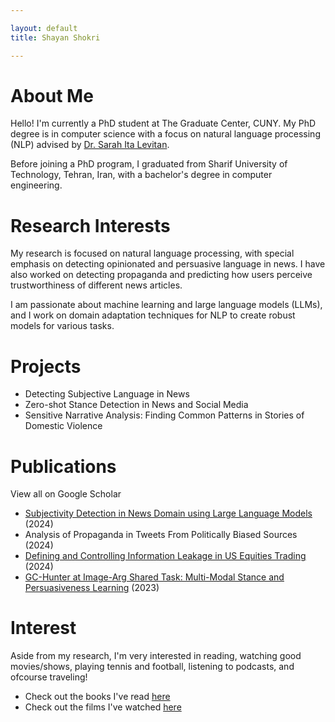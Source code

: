```yaml
---

layout: default
title: Shayan Shokri

---
```

# About Me
Hello! I'm currently a PhD student at The Graduate Center, CUNY. My PhD degree is in computer science with a focus on natural language 
processing (NLP) advised by [Dr. Sarah Ita Levitan](http://www.cs.columbia.edu/~sarahita/).

Before joining a PhD program, I graduated from Sharif University of Technology, Tehran, Iran, with a bachelor's degree in computer engineering.

# Research Interests

My research is focused on natural language processing, with special emphasis on detecting opinionated and persuasive language in news. I have also worked 
on detecting propaganda and predicting how users perceive trustworthiness of different news articles.

I am passionate about machine learning and large language models (LLMs), and I work on domain adaptation techniques for NLP to create robust models for 
various tasks.

# Projects

- Detecting Subjective Language in News
- Zero-shot Stance Detection in News and Social Media
- Sensitive Narrative Analysis: Finding Common Patterns in Stories of Domestic Violence

# Publications

View all on Google Scholar
- [Subjectivity Detection in News Domain using Large Language Models](https://aclanthology.org/2024.wassa-1.17.pdf) (2024)
- Analysis of Propaganda in Tweets From Politically Biased Sources (2024)
- [Defining and Controlling Information Leakage in US Equities Trading](https://petsymposium.org/popets/2024/popets-2024-0054.pdf) (2024)
- [GC-Hunter at Image-Arg Shared Task: Multi-Modal Stance and Persuasiveness Learning](https://aclanthology.org/2023.argmining-1.17.pdf) (2023)

# Interest
Aside from my research, I'm very interested in reading, watching good movies/shows, playing tennis and football, listening to podcasts, and ofcourse 
traveling!

- Check out the books I've read [here](https://www.goodreads.com/review/list/118658467?shelf=read)
- Check out the films I've watched [here](https://letterboxd.com/shayansh96/films/)
